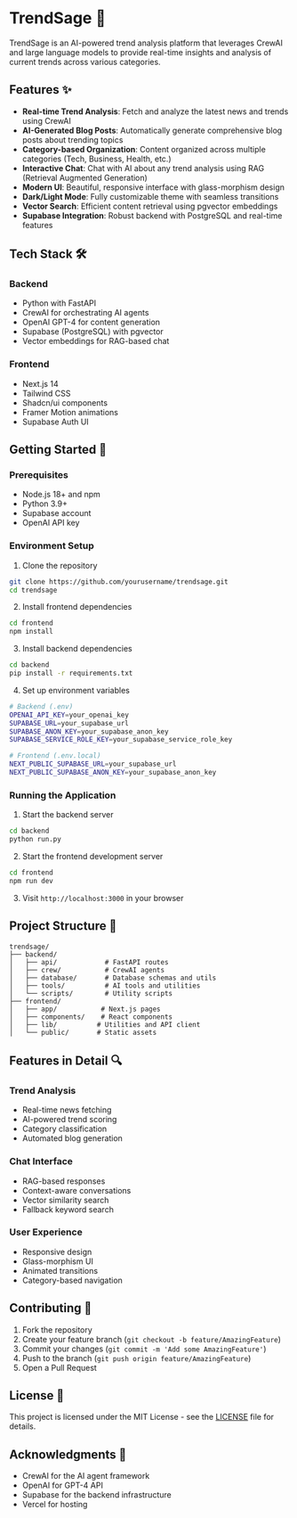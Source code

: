 # TrendSage 🚀

TrendSage is an AI-powered trend analysis platform that leverages CrewAI and large language models to provide real-time insights and analysis of current trends across various categories.

## Features ✨

- **Real-time Trend Analysis**: Fetch and analyze the latest news and trends using CrewAI
- **AI-Generated Blog Posts**: Automatically generate comprehensive blog posts about trending topics
- **Category-based Organization**: Content organized across multiple categories (Tech, Business, Health, etc.)
- **Interactive Chat**: Chat with AI about any trend analysis using RAG (Retrieval Augmented Generation)
- **Modern UI**: Beautiful, responsive interface with glass-morphism design
- **Dark/Light Mode**: Fully customizable theme with seamless transitions
- **Vector Search**: Efficient content retrieval using pgvector embeddings
- **Supabase Integration**: Robust backend with PostgreSQL and real-time features

## Tech Stack 🛠️

### Backend
- Python with FastAPI
- CrewAI for orchestrating AI agents
- OpenAI GPT-4 for content generation
- Supabase (PostgreSQL) with pgvector
- Vector embeddings for RAG-based chat

### Frontend
- Next.js 14
- Tailwind CSS
- Shadcn/ui components
- Framer Motion animations
- Supabase Auth UI

## Getting Started 🚀

### Prerequisites
- Node.js 18+ and npm
- Python 3.9+
- Supabase account
- OpenAI API key

### Environment Setup
1. Clone the repository
```bash
git clone https://github.com/yourusername/trendsage.git
cd trendsage
```

2. Install frontend dependencies
```bash
cd frontend
npm install
```

3. Install backend dependencies
```bash
cd backend
pip install -r requirements.txt
```

4. Set up environment variables
```bash
# Backend (.env)
OPENAI_API_KEY=your_openai_key
SUPABASE_URL=your_supabase_url
SUPABASE_ANON_KEY=your_supabase_anon_key
SUPABASE_SERVICE_ROLE_KEY=your_supabase_service_role_key

# Frontend (.env.local)
NEXT_PUBLIC_SUPABASE_URL=your_supabase_url
NEXT_PUBLIC_SUPABASE_ANON_KEY=your_supabase_anon_key
```

### Running the Application

1. Start the backend server
```bash
cd backend
python run.py
```

2. Start the frontend development server
```bash
cd frontend
npm run dev
```

3. Visit `http://localhost:3000` in your browser

## Project Structure 📁

```
trendsage/
├── backend/
│   ├── api/            # FastAPI routes
│   ├── crew/           # CrewAI agents
│   ├── database/       # Database schemas and utils
│   ├── tools/          # AI tools and utilities
│   └── scripts/        # Utility scripts
├── frontend/
│   ├── app/           # Next.js pages
│   ├── components/    # React components
│   ├── lib/          # Utilities and API client
│   └── public/       # Static assets
```

## Features in Detail 🔍

### Trend Analysis
- Real-time news fetching
- AI-powered trend scoring
- Category classification
- Automated blog generation

### Chat Interface
- RAG-based responses
- Context-aware conversations
- Vector similarity search
- Fallback keyword search

### User Experience
- Responsive design
- Glass-morphism UI
- Animated transitions
- Category-based navigation

## Contributing 🤝

1. Fork the repository
2. Create your feature branch (`git checkout -b feature/AmazingFeature`)
3. Commit your changes (`git commit -m 'Add some AmazingFeature'`)
4. Push to the branch (`git push origin feature/AmazingFeature`)
5. Open a Pull Request

## License 📝

This project is licensed under the MIT License - see the [LICENSE](LICENSE) file for details.

## Acknowledgments 🙏

- CrewAI for the AI agent framework
- OpenAI for GPT-4 API
- Supabase for the backend infrastructure
- Vercel for hosting
